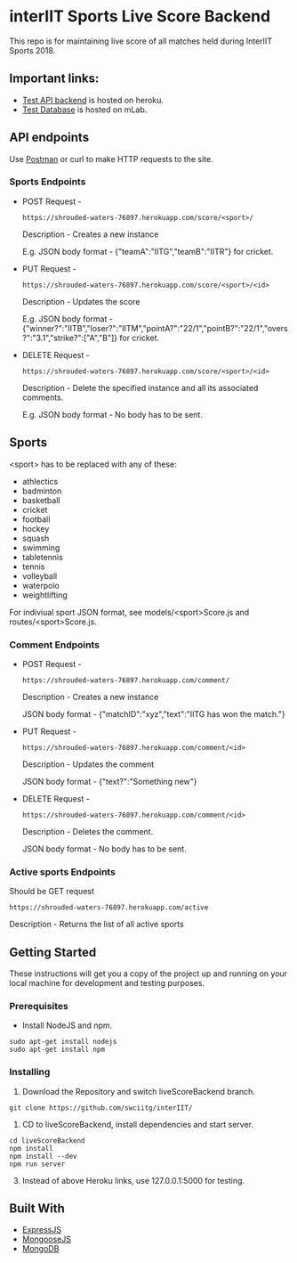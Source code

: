 # interIIT Sports Live Score Backend 

This repo is for maintaining live score of all matches held during InterIIT Sports 2018.

## Important links:

  - [Test API backend](https://shrouded-waters-76897.herokuapp.com) is hosted on heroku.
  - [Test Database](https://mlab.com/databases/interiit) is hosted on mLab.

## API endpoints

Use [Postman](https://www.getpostman.com/apps) or curl to make HTTP requests to the site.

### Sports Endpoints

- POST Request -
    ```
    https://shrouded-waters-76897.herokuapp.com/score/<sport>/
    ``` 
    Description - Creates a new instance
    
    E.g. JSON body format - {"teamA":"IITG","teamB":"IITR"} for cricket.

- PUT Request -
    ```
    https://shrouded-waters-76897.herokuapp.com/score/<sport>/<id>
    ``` 
    Description - Updates the score
    
    E.g. JSON body format - {"winner?":"IITB","loser?":"IITM","pointA?":"22/1","pointB?":"22/1","overs?":"3.1","strike?":["A","B"]} for cricket.

- DELETE Request -
    ```
    https://shrouded-waters-76897.herokuapp.com/score/<sport>/<id>
    ``` 
    Description - Delete the specified instance and all its associated comments.
    
    E.g. JSON body format - No body has to be sent.

## Sports

\<sport\> has to be replaced with any of these:
* athlectics
* badminton
* basketball
* cricket
* football
* hockey
* squash
* swimming
* tabletennis
* tennis
* volleyball
* waterpolo
* weightlifting

For indiviual sport JSON format, see models/\<sport\>Score.js and routes/\<sport\>Score.js.

### Comment Endpoints

- POST Request -
    ```
    https://shrouded-waters-76897.herokuapp.com/comment/
    ``` 
    Description - Creates a new instance
    
    JSON body format - {"matchID":"xyz","text":"IITG has won the match."}

- PUT Request -
    ```
    https://shrouded-waters-76897.herokuapp.com/comment/<id>
    ``` 
    Description - Updates the comment
    
    JSON body format - {"text?":"Something new"}

- DELETE Request -
    ```
    https://shrouded-waters-76897.herokuapp.com/comment/<id>
    ``` 
    Description - Deletes the comment.
    
    JSON body format - No body has to be sent.

### Active sports Endpoints

Should be GET request
```
https://shrouded-waters-76897.herokuapp.com/active
``` 
Description - Returns the list of all active sports


## Getting Started

These instructions will get you a copy of the project up and running on your local machine for development and testing purposes.

### Prerequisites

- Install NodeJS and npm.
```
sudo apt-get install nodejs
sudo apt-get install npm
```


### Installing
1. Download the Repository and switch liveScoreBackend branch.

```
git clone https://github.com/swciitg/interIIT/
```
1. CD to liveScoreBackend, install dependencies and start server.

```
cd liveScoreBackend
npm install
npm install --dev
npm run server
```

3. Instead of above Heroku links, use 127.0.0.1:5000 for testing.

## Built With

* [ExpressJS](https://expressjs.com/)
* [MongooseJS](https://mongoosejs.com/)
* [MongoDB](https://www.mongodb.com/)
